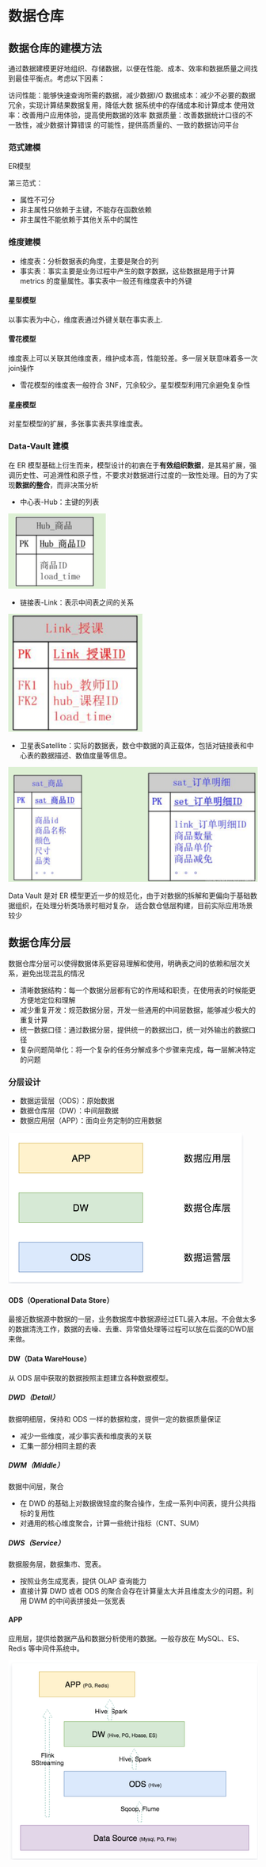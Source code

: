 # 数据仓库

## 数据仓库的建模方法

通过数据建模更好地组织、存储数据，以便在性能、成本、效率和数据质量之间找到最佳平衡点。考虑以下因素：

访问性能：能够快速查询所需的数据，减少数据I/O
数据成本：减少不必要的数据冗余，实现计算结果数据复用，降低大数 据系统中的存储成本和计算成本 
使用效率：改善用户应用体验，提高使用数据的效率
数据质量：改善数据统计口径的不一致性，减少数据计算错误 的可能性，提供高质量的、一致的数据访问平台

### 范式建模

ER模型

第三范式：

- 属性不可分
- 非主属性只依赖于主键，不能存在函数依赖
- 非主属性不能依赖于其他关系中的属性



### 维度建模

- 维度表：分析数据表的角度，主要是聚合的列
- 事实表：事实主要是业务过程中产生的数字数据，这些数据是用于计算 metrics 的度量属性。事实表中一般还有维度表中的外键

#### 星型模型

以事实表为中心，维度表通过外键关联在事实表上.

#### 雪花模型

维度表上可以关联其他维度表，维护成本高，性能较差。多一层关联意味着多一次join操作

- 雪花模型的维度表一般符合 3NF，冗余较少。星型模型利用冗余避免复杂性

#### 星座模型

对星型模型的扩展，多张事实表共享维度表。



### Data-Vault 建模

在 ER 模型基础上衍生而来，模型设计的初衷在于**有效组织数据**，是其易扩展，强调历史性、可追溯性和原子性，不要求对数据进行过度的一致性处理。目的为了实现**数据的整合**，而非决策分析

- 中心表-Hub：主键的列表

![image-20210924145432464](../pic/image-20210924145432464.png)

- 链接表-Link：表示中间表之间的关系

![image-20210924145445010](../pic/image-20210924145445010.png)

- 卫星表Satellite：实际的数据表，数仓中数据的真正载体，包括对链接表和中心表的数据描述、数值度量等信息。

![image-20210924145530782](../pic/image-20210924145530782.png)



Data Vault 是对 ER 模型更近一步的规范化，由于对数据的拆解和更偏向于基础数据组织，在处理分析类场景时相对复杂， 适合数仓低层构建，目前实际应用场景较少



## 数据仓库分层

数据仓库分层可以使得数据体系更容易理解和使用，明确表之间的依赖和层次关系，避免出现混乱的情况

- 清晰数据结构：每一个数据分层都有它的作用域和职责，在使用表的时候能更方便地定位和理解
- 减少重复开发：规范数据分层，开发一些通用的中间层数据，能够减少极大的重复计算
- 统一数据口径：通过数据分层，提供统一的数据出口，统一对外输出的数据口径
- 复杂问题简单化：将一个复杂的任务分解成多个步骤来完成，每一层解决特定的问题

### 分层设计

- 数据运营层（ODS）：原始数据
- 数据仓库层（DW）：中间层数据
- 数据应用层（APP）：面向业务定制的应用数据

![image-20210904154810918](..\pic\image-20210904154810918.png)

#### ODS（Operational Data Store）

最接近数据源中数据的一层，业务数据库中数据源经过ETL装入本层。不会做太多的数据清洗工作，数据的去噪、去重、异常值处理等过程可以放在后面的DWD层来做。

#### DW（Data WareHouse）

从 ODS 层中获取的数据按照主题建立各种数据模型。

##### DWD（Detail）

数据明细层，保持和 ODS 一样的数据粒度，提供一定的数据质量保证

- 减少一些维度，减少事实表和维度表的关联
- 汇集一部分相同主题的表

##### DWM（Middle）

数据中间层，聚合

- 在 DWD 的基础上对数据做轻度的聚合操作，生成一系列中间表，提升公共指标的复用性
- 对通用的核心维度聚合，计算一些统计指标（CNT、SUM）

##### DWS（Service）

数据服务层，数据集市、宽表。

- 按照业务生成宽表，提供 OLAP 查询能力
- 直接计算 DWD 或者 ODS 的聚合会存在计算量太大并且维度太少的问题。利用 DWM 的中间表拼接处一张宽表

#### APP

应用层，提供给数据产品和数据分析使用的数据。一般存放在 MySQL、ES、Redis 等中间件系统中。

![image-20210904160439739](../pic/image-20210904160439739.png)





